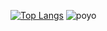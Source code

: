 [![Top Langs](https://github-readme-stats.vercel.app/api/top-langs/?username=WoogLim&langs_count=8&exclude_repo=OurHouse,SpringProject_PMS)](https://github.com/anuraghazra/github-readme-stats)
![poyo](https://user-images.githubusercontent.com/51357635/127189356-6cb74470-7ce5-4aec-9893-602863eb9731.png)
